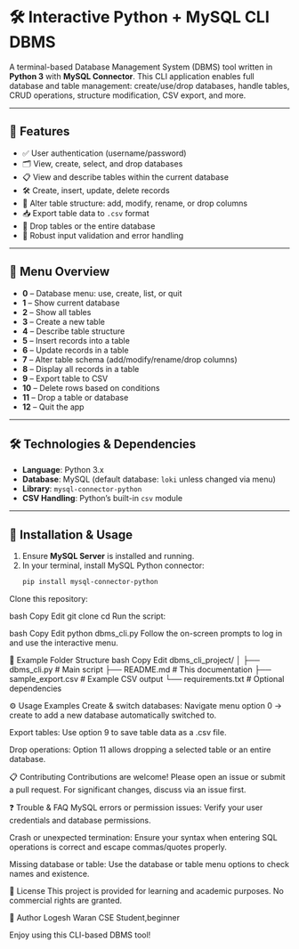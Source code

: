 # 🛠️ Interactive Python + MySQL CLI DBMS

A terminal-based Database Management System (DBMS) tool written in **Python 3** with **MySQL Connector**. This CLI application enables full database and table management: create/use/drop databases, handle tables, CRUD operations, structure modification, CSV export, and more.

---

## 🚀 Features

- ✅ User authentication (username/password)
- 🗂️ View, create, select, and drop databases
- 📋 View and describe tables within the current database
- 🛠️ Create, insert, update, delete records
- 🔄 Alter table structure: add, modify, rename, or drop columns
- 📥 Export table data to `.csv` format
- 🧹 Drop tables or the entire database
- 🧩 Robust input validation and error handling

---

## 📌 Menu Overview

- **0** – Database menu: use, create, list, or quit  
- **1** – Show current database  
- **2** – Show all tables  
- **3** – Create a new table  
- **4** – Describe table structure  
- **5** – Insert records into a table  
- **6** – Update records in a table  
- **7** – Alter table schema (add/modify/rename/drop columns)  
- **8** – Display all records in a table  
- **9** – Export table to CSV  
- **10** – Delete rows based on conditions  
- **11** – Drop a table or database  
- **12** – Quit the app  

---

## 🛠️ Technologies & Dependencies

- **Language**: Python 3.x  
- **Database**: MySQL (default database: `loki` unless changed via menu)  
- **Library**: `mysql-connector-python`  
- **CSV Handling**: Python’s built-in `csv` module  

---

## 🧭 Installation & Usage

1. Ensure **MySQL Server** is installed and running.
2. In your terminal, install MySQL Python connector:
   ```bash
   pip install mysql-connector-python
Clone this repository:

bash
Copy
Edit
git clone <your-repo-url>
cd <your-repo-folder>
Run the script:

bash
Copy
Edit
python dbms_cli.py
Follow the on-screen prompts to log in and use the interactive menu.

📁 Example Folder Structure
bash
Copy
Edit
dbms_cli_project/
│
├── dbms_cli.py            # Main script
├── README.md              # This documentation
├── sample_export.csv      # Example CSV output
└── requirements.txt       # Optional dependencies

⚙️ Usage Examples
Create & switch databases: Navigate menu option 0 → create to add a new database automatically switched to.

Export tables: Use option 9 to save table data as a .csv file.

Drop operations: Option 11 allows dropping a selected table or an entire database.

📋 Contributing
Contributions are welcome! Please open an issue or submit a pull request. For significant changes, discuss via an issue first.

❓ Trouble & FAQ
MySQL errors or permission issues: Verify your user credentials and database permissions.

Crash or unexpected termination: Ensure your syntax when entering SQL operations is correct and escape commas/quotes properly.

Missing database or table: Use the database or table menu options to check names and existence.

📜 License
This project is provided for learning and academic purposes. No commercial rights are granted.

🙋‍ Author
Logesh Waran
CSE Student,beginner

Enjoy using this CLI-based DBMS tool!
